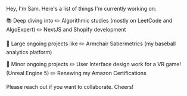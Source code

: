 Hey, I'm Sam. Here's a list of things I'm currently working on:

📚 Deep diving into
  ✏️ Algorithmic studies (mostly on LeetCode and AlgoExpert)
  ✏️ NextJS and Shopify development

📑 Large ongoing projects like
  ✏️ Armchair Sabermetrics (my baseball analytics platform)

🌱 Minor ongoing projects
  ✏️ User Interface design work for a VR game! (Unreal Engine 5)
  ✏️ Renewing my Amazon Certifications 
  

Please reach out if you want to collaborate. Cheers!
